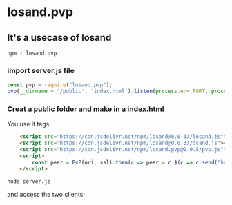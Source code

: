 # losand.pvp
## It's a usecase of losand

~~~
npm i losand.pvp
~~~

### import server.js file

~~~javascript
const pvp = require("losand.pvp");
pvp(__dirname + '/public', 'index.html').listen(process.env.PORT, process.env.IP);
~~~

### Creat a public folder and make in a index.html
You use it tags

~~~html
    <script src="https://cdn.jsdelivr.net/npm/losand@0.0.33/losand.js"></script>
    <script src="https://cdn.jsdelivr.net/npm/losand@0.0.33/dsand.js"></script>
    <script src="https://cdn.jsdelivr.net/npm/losand.pvp@0.0.5/pvp.js"></script>
    <script>
        const peer = PvP(uri, ssl).then(c => peer = c.$(c => c.send("hello")).on({message: (e) => console.log(e.data)}));
    </script>
~~~

~~~
node server.js
~~~

and access the two clients;
